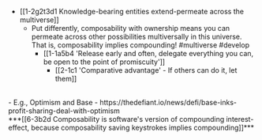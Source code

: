 - [[1-2g2t3d1 Knowledge-bearing entities extend-permeate across the multiverse]]
  - Put differently, composability with ownership means you can permeate across other possibilities multiversally in this universe. That is, composability implies compounding! #multiverse #develop
    - [[1-1a5b4 'Release early and often, delegate everything you can, be open to the point of promiscuity']]
      - [[2-1c1 'Comparative advantage' - If others can do it, let them]]
<br>
- E.g., Optimism and Base
  - https://thedefiant.io/news/defi/base-inks-profit-sharing-deal-with-optimism
<br>
***[[6-3b2d Composability is software's version of compounding interest-effect, because composability saving keystrokes implies compounding]]***